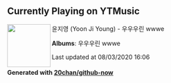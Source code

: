 ## Currently Playing on YTMusic

[<img align="left" width="100" src="https://lh3.googleusercontent.com/IkomkTYa0RepVBkPzVCDsrHjePMmgl4L-Bef9lPz4KTujFxGAxJZxu7vPU2GfFFUId9_MjGDZyxD2x5-">](https://music.youtube.com/channel/UC27jxefZWRB7dYSTZ2KgR3A)

윤지영 (Yoon Ji Young) - 우우우린 wwwe

**Albums**: 우우우린 wwwe

Last updated at 08/03/2020 16:06

#### Generated with [20chan/github-now](https://github.com/20chan/github-now)


<!--
**20chan/20chan** is a ✨ _special_ ✨ repository because its `README.md` (this file) appears on your GitHub profile.

Here are some ideas to get you started:

- 🔭 I’m currently working on ...
- 🌱 I’m currently learning ...
- 👯 I’m looking to collaborate on ...
- 🤔 I’m looking for help with ...
- 💬 Ask me about ...
- 📫 How to reach me: ...
- 😄 Pronouns: ...
- ⚡ Fun fact: ...
-->
